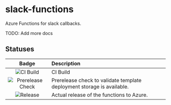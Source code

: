 # slack-functions
Azure Functions for slack callbacks.

TODO: Add more docs

## Statuses

| Badge | Description |
|:-:|:--|
| ![CI Build](https://tompostler.visualstudio.com/_apis/public/build/definitions/59d5d8a6-84be-41a0-b43a-6b99271c20fb/19/badge) | CI Build |
| ![Prerelease Check](https://tompostler.vsrm.visualstudio.com/_apis/public/Release/badge/59d5d8a6-84be-41a0-b43a-6b99271c20fb/5/5) | Prerelease check to validate template deployment storage is available. |
| ![Release](https://tompostler.vsrm.visualstudio.com/_apis/public/Release/badge/59d5d8a6-84be-41a0-b43a-6b99271c20fb/5/6) | Actual release of the functions to Azure. |
